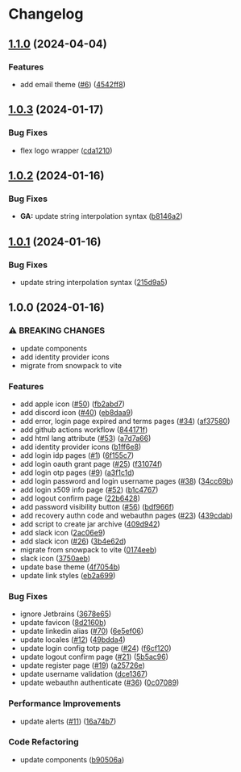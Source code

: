 # Changelog

## [1.1.0](https://github.com/getvoicify/keywind/compare/v1.0.3...v1.1.0) (2024-04-04)


### Features

* add email theme ([#6](https://github.com/getvoicify/keywind/issues/6)) ([4542ff8](https://github.com/getvoicify/keywind/commit/4542ff83f6ff94c5ee64c117abd297ff9928378f))

## [1.0.3](https://github.com/getvoicify/keywind/compare/v1.0.2...v1.0.3) (2024-01-17)


### Bug Fixes

* flex logo wrapper ([cda1210](https://github.com/getvoicify/keywind/commit/cda1210bbebed70efb4c3beb08628e3375a31e4a))

## [1.0.2](https://github.com/getvoicify/keywind/compare/v1.0.1...v1.0.2) (2024-01-16)


### Bug Fixes

* **GA:** update string interpolation syntax ([b8146a2](https://github.com/getvoicify/keywind/commit/b8146a23d6febcf21d60d8f131611c35412756d9))

## [1.0.1](https://github.com/getvoicify/keywind/compare/v1.0.0...v1.0.1) (2024-01-16)


### Bug Fixes

* update string interpolation syntax ([215d9a5](https://github.com/getvoicify/keywind/commit/215d9a54f2ed4bc85b6dcefb97d96634f2a49c9e))

## 1.0.0 (2024-01-16)


### ⚠ BREAKING CHANGES

* update components
* add identity provider icons
* migrate from snowpack to vite

### Features

* add apple icon ([#50](https://github.com/getvoicify/keywind/issues/50)) ([fb2abd7](https://github.com/getvoicify/keywind/commit/fb2abd7a3605336ce3ac2bad64be881c1d0821d4))
* add discord icon ([#40](https://github.com/getvoicify/keywind/issues/40)) ([eb8daa9](https://github.com/getvoicify/keywind/commit/eb8daa906a71e19146cb7be1197561f546b1e3bc))
* add error, login page expired and terms pages ([#34](https://github.com/getvoicify/keywind/issues/34)) ([af37580](https://github.com/getvoicify/keywind/commit/af375808daf225459a8e5d68b693078a4d091dde))
* add github actions workflow ([844171f](https://github.com/getvoicify/keywind/commit/844171f37f4a8bbf630dda243b3b421bd6b6fea8))
* add html lang attribute ([#53](https://github.com/getvoicify/keywind/issues/53)) ([a7d7a66](https://github.com/getvoicify/keywind/commit/a7d7a668e4f46d462b7c0aadfa09a04c655eecce))
* add identity provider icons ([b1ff6e8](https://github.com/getvoicify/keywind/commit/b1ff6e80ce1f3b210ac2f8b59e1ff48f1ad88b82))
* add login idp pages ([#1](https://github.com/getvoicify/keywind/issues/1)) ([6f155c7](https://github.com/getvoicify/keywind/commit/6f155c7a69971e3550bc2b79afdeecf69fc6cd20))
* add login oauth grant page ([#25](https://github.com/getvoicify/keywind/issues/25)) ([f31074f](https://github.com/getvoicify/keywind/commit/f31074f8ec42be1f02fe03383ee2bb7709009097))
* add login otp pages ([#9](https://github.com/getvoicify/keywind/issues/9)) ([a3f1c1d](https://github.com/getvoicify/keywind/commit/a3f1c1d1d11e851e5cf0edfe2830095a250aac14))
* add login password and login username pages ([#38](https://github.com/getvoicify/keywind/issues/38)) ([34cc69b](https://github.com/getvoicify/keywind/commit/34cc69bc5641023bcc37c854e350f48e31a2bb0a))
* add login x509 info page ([#52](https://github.com/getvoicify/keywind/issues/52)) ([b1c4767](https://github.com/getvoicify/keywind/commit/b1c47673ae091bc1a85a04434f2929ba5b8fa8bf))
* add logout confirm page ([22b6428](https://github.com/getvoicify/keywind/commit/22b6428eba8ab57b0e081f1f79f2a67ddc265497))
* add password visibility button ([#56](https://github.com/getvoicify/keywind/issues/56)) ([bdf966f](https://github.com/getvoicify/keywind/commit/bdf966fdae0071ccd46dab4efdc38458a643b409))
* add recovery authn code and webauthn pages ([#23](https://github.com/getvoicify/keywind/issues/23)) ([439cdab](https://github.com/getvoicify/keywind/commit/439cdabc8f07cc8756c15f2b0ee938b21247413f))
* add script to create jar archive ([409d942](https://github.com/getvoicify/keywind/commit/409d942ee30b5697bae94583e4f650d90b3d3d60))
* add slack icon ([2ac06e9](https://github.com/getvoicify/keywind/commit/2ac06e9cba5b08e823601a44f14b866948cb06ec))
* add slack icon ([#26](https://github.com/getvoicify/keywind/issues/26)) ([3b4e62d](https://github.com/getvoicify/keywind/commit/3b4e62dc780a83f529cd1d40b12e3a16364c5d16))
* migrate from snowpack to vite ([0174eeb](https://github.com/getvoicify/keywind/commit/0174eeba4909ddc3c9081b8dde01dd851c973a3e))
* slack icon ([3750aeb](https://github.com/getvoicify/keywind/commit/3750aeb4c79f986f5f14491c79861478ddd4840f))
* update base theme ([4f7054b](https://github.com/getvoicify/keywind/commit/4f7054bcc0c7306456bac4797a7abb95e870acc8))
* update link styles ([eb2a699](https://github.com/getvoicify/keywind/commit/eb2a6994865de7db06c6ed848ecb8cce19fe550c))


### Bug Fixes

* ignore Jetbrains ([3678e65](https://github.com/getvoicify/keywind/commit/3678e652e69a53140d5c128c4693f59cde8a5bfc))
* update favicon ([8d2160b](https://github.com/getvoicify/keywind/commit/8d2160b5ca12cc26ebea295fce82c2fb0ba2d808))
* update linkedin alias ([#70](https://github.com/getvoicify/keywind/issues/70)) ([6e5ef06](https://github.com/getvoicify/keywind/commit/6e5ef061bfdaafd7d22a3c812104ffe42aaa55b8))
* update locales ([#12](https://github.com/getvoicify/keywind/issues/12)) ([49bdda4](https://github.com/getvoicify/keywind/commit/49bdda4ca9039f1ed6875cf375b04f5f61fd74ca))
* update login config totp page ([#24](https://github.com/getvoicify/keywind/issues/24)) ([f6cf120](https://github.com/getvoicify/keywind/commit/f6cf1205a5703220aa6bc876b872a07be8b20060))
* update logout confirm page ([#21](https://github.com/getvoicify/keywind/issues/21)) ([5b5ac96](https://github.com/getvoicify/keywind/commit/5b5ac96dd30c244ef53036275da264dbdaf66a8c))
* update register page ([#19](https://github.com/getvoicify/keywind/issues/19)) ([a25726e](https://github.com/getvoicify/keywind/commit/a25726e4f3fa25c8d3d218549e6ce786a619580c))
* update username validation ([dce1367](https://github.com/getvoicify/keywind/commit/dce13679e794a24e0f9522f7083fd58e8dabbeeb))
* update webauthn authenticate ([#36](https://github.com/getvoicify/keywind/issues/36)) ([0c07089](https://github.com/getvoicify/keywind/commit/0c070894ac79a825ec7fddd710197b0421e8ae8a))


### Performance Improvements

* update alerts ([#11](https://github.com/getvoicify/keywind/issues/11)) ([16a74b7](https://github.com/getvoicify/keywind/commit/16a74b719097310bd5f4c28f9122e6bdfed9587f))


### Code Refactoring

* update components ([b90506a](https://github.com/getvoicify/keywind/commit/b90506a4761083deb104b4548f5a9a20042b1f37))
